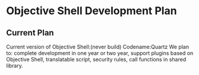# Objective Shell Development Plan
## Current Plan
Current version of Objective Shell:(never build)
Codename:Quartz
We plan to:
complete development in one year or two year,
support plugins based on Objective Shell,
translatable script,
security rules,
call functions in shared library.
